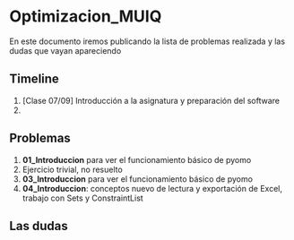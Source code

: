 # Optimizacion_MUIQ
En este documento iremos publicando la lista de problemas realizada y las dudas que vayan apareciendo

## Timeline
1. [Clase 07/09] Introducción a la asignatura y preparación del software
2. 

## Problemas
1. **01_Introduccion** para ver el funcionamiento básico de pyomo
2. Ejercicio trivial, no resuelto
3. **03_Introduccion** para ver el funcionamiento básico de pyomo
4. **04_Introduccion**: conceptos nuevo de lectura y exportación de Excel, trabajo con Sets y ConstraintList

## Las dudas
